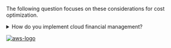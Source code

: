 The following question focuses on these considerations for cost optimization.

<details>
<summary>How do you implement cloud financial management?</summary>
<p>
Implementing Cloud Financial Management enables organizations to realize business value and financial success as they optimize their cost and usage and scale on AWS.
</p>
</details>

<a href="https://docs.aws.amazon.com/wellarchitected/latest/framework/cost-cfm.html">![aws-logo](https://img.shields.io/badge/Amazon_AWS-FF9900?style=for-the-badge&logo=amazonaws&logoColor=white)</a>
